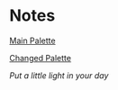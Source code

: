# Notes

[Main Palette](https://colorhunt.co/palette/495c837a86b6a8a4cec8b6e2)

[Changed Palette](https://colorhunt.co/palette/3038413a4750d72323eeeeee)

_Put a little light in your day_
